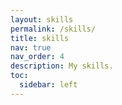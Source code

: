 ```yaml
---
layout: skills
permalink: /skills/
title: skills
nav: true
nav_order: 4
description: My skills.
toc:
  sidebar: left
---
```

